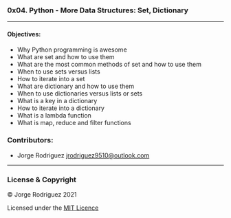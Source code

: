### 0x04. Python - More Data Structures: Set, Dictionary  
---  
#### Objectives:  
- Why Python programming is awesome  
- What are set and how to use them  
- What are the most common methods of set and how to use them  
- When to use sets versus lists  
- How to iterate into a set  
- What are dictionary and how to use them  
- When to use dictionaries versus lists or sets  
- What is a key in a dictionary  
- How to iterate into a dictionary  
- What is a lambda function  
- What is map, reduce and filter functions  
### Contributors:  
- Jorge Rodriguez <jrodriguez9510@outlook.com>  
---  
### License & Copyright  
© Jorge Rodriguez 2021  
  
Licensed under the [MIT Licence](LICENSE) 